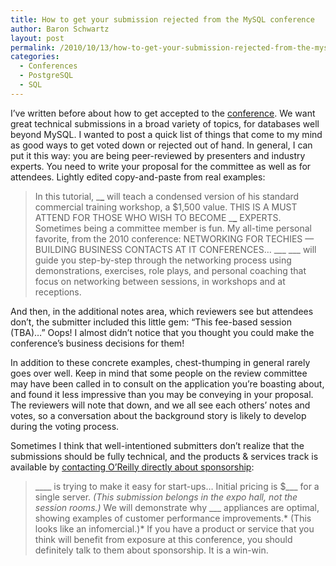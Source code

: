 ```yaml
---
title: How to get your submission rejected from the MySQL conference
author: Baron Schwartz
layout: post
permalink: /2010/10/13/how-to-get-your-submission-rejected-from-the-mysql-conference/
categories:
  - Conferences
  - PostgreSQL
  - SQL
---
```

I&#8217;ve written before about how to get accepted to the [conference][1]. We want great technical submissions in a broad variety of topics, for databases well beyond MySQL. I wanted to post a quick list of things that come to my mind as good ways to get voted down or rejected out of hand. In general, I can put it this way: you are being peer-reviewed by presenters and industry experts. You need to write your proposal for the committee as well as for attendees. Lightly edited copy-and-paste from real examples:

> In this tutorial, \___\___ will teach a condensed version of his standard commercial training workshop, a $1,500 value.
> THIS IS A MUST ATTEND FOR THOSE WHO WISH TO BECOME \___\___ EXPERTS.
Sometimes being a committee member is fun. My all-time personal favorite, from the 2010 conference: 
> NETWORKING FOR TECHIES &#8212; BUILDING BUSINESS CONTACTS AT IT CONFERENCES&#8230; \___ \___ will guide you step-by-step through the networking process using demonstrations, exercises, role plays, and personal coaching that focus on networking between sessions, in workshops and at receptions.

And then, in the additional notes area, which reviewers see but attendees don&#8217;t, the submitter included this little gem: &#8220;This fee-based session (TBA)&#8230;&#8221; Oops! I almost didn&#8217;t notice that you thought you could make the conference&#8217;s business decisions for them!

In addition to these concrete examples, chest-thumping in general rarely goes over well. Keep in mind that some people on the review committee may have been called in to consult on the application you&#8217;re boasting about, and found it less impressive than you may be conveying in your proposal. The reviewers will note that down, and we all see each others&#8217; notes and votes, so a conversation about the background story is likely to develop during the voting process.

Sometimes I think that well-intentioned submitters don&#8217;t realize that the submissions should be fully technical, and the products &#038; services track is available by [contacting O&#8217;Reilly directly about sponsorship][2]:

> \____ is trying to make it easy for start-ups&#8230; Initial pricing is $\___ for a single server. *(This submission belongs in the expo hall, not the session rooms.)*
> We will demonstrate why \___ appliances are optimal, showing examples of customer performance improvements.* (This looks like an infomercial.)*
If you have a product or service that you think will benefit from exposure at this conference, you should definitely talk to them about sponsorship. It is a win-win.

 [1]: http://en.oreilly.com/mysql2011/
 [2]: http://en.oreilly.com/mysql2011/public/content/sponsors